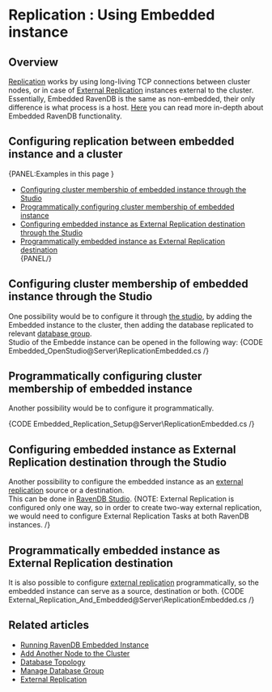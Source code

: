 ﻿# Replication : Using Embedded instance

## Overview
[Replication](../../../server/clustering/replication/replication) works by using long-living TCP connections between cluster nodes, or in case of [External Replication](../../../server/ongoing-tasks/external-replication) instances external to the cluster. 
Essentially, Embedded RavenDB is the same as non-embedded, their only difference is what process is a host. [Here](../../../server/embedded) you can read more in-depth about Embedded RavenDB functionality.

## Configuring replication between embedded instance and a cluster
{PANEL:Examples in this page }
  * [Configuring cluster membership of embedded instance through the Studio](#configuring-cluster-membership-of-embedded-instance-through-the-studio)  
  * [Programmatically configuring cluster membership of embedded instance](#programmatically-configuring-cluster-membership-of-embedded-instance)  
  * [Configuring embedded instance as External Replication destination through the Studio](#configuring-embedded-instance-as-external-replication-destination-through-the-studio)  
  * [Programmatically embedded instance as External Replication destination](#programmatically-embedded-instance-as-external-replication-destination)  
{PANEL/}


## Configuring cluster membership of embedded instance through the Studio
One possibility would be to configure it through [the studio](../../../studio/server/cluster/add-node-to-cluster#add-another-node-to-the-cluster), by adding the Embedded instance to the cluster, then adding the database replicated to relevant [database group](../../../server/clustering/distribution/distributed-database).  
Studio of the Embedde instance can be opened in the following way:
{CODE Embedded_OpenStudio@Server\ReplicationEmbedded.cs /}

## Programmatically configuring cluster membership of embedded instance
Another possibility would be to configure it programmatically.

{CODE Embedded_Replication_Setup@Server\ReplicationEmbedded.cs /}

## Configuring embedded instance as External Replication destination through the Studio
Another possibility to configure the embedded instance as an [external replication](../../../server/ongoing-tasks/external-replication) source or a destination.  
This can be done in [RavenDB Studio](../../../studio/database/tasks/ongoing-tasks/external-replication-task).
{NOTE: External Replication is configured only one way, so in order to create two-way external replication, we would need to configure External Replication Tasks at both RavenDB instances. /}

## Programmatically embedded instance as External Replication destination
It is also possible to configure [external replication](../../../server/ongoing-tasks/external-replication) programmatically, so the embedded instance can serve as a source, destination or both.
{CODE External_Replication_And_Embedded@Server\ReplicationEmbedded.cs /}

## Related articles
  * [Running RavenDB Embedded Instance](../../../server/embedded)
  * [Add Another Node to the Cluster](../../../studio/server/cluster/add-node-to-cluster#add-another-node-to-the-cluster)  
  * [Database Topology](../../../server/clustering/distribution/distributed-database#database-topology)  
  * [Manage Database Group](../../../studio/database/settings/manage-database-group)  
  * [External Replication](../../../server/ongoing-tasks/external-replication)
